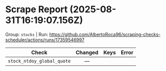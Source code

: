 # Scrape Report (2025-08-31T16:19:07.156Z)

Group: `stocks`  |  Run: https://github.com/AlbertoRoca96/scraping-checks-scheduler/actions/runs/17359546997

| Check | Changed | Keys | Error |
|---|:---:|:--|:--|
| `stock_ntdoy_global_quote` | — |  |  |
